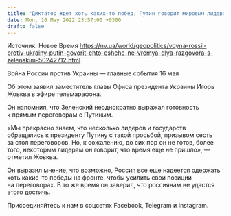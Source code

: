 ```yaml
---
title: "Диктатор ждет хоть каких-то побед. Путин говорит мировым лидерам, что время для разговора с Зеленским еще не пришло — ОП"
date: Mon, 16 May 2022 23:57:00 +0300
draft: false
---
```

Источник: Новое Время https://nv.ua/world/geopolitics/voyna-rossii-protiv-ukrainy-putin-govorit-chto-eshche-ne-vremya-dlya-razgovora-s-zelenskim-50242712.html


Война России против Украины — главные события 16 мая

 Об этом заявил заместитель главы Офиса президента Украины Игорь Жовква в эфире телемарафона.

Он напомнил, что Зеленский неоднократно выражал готовность к прямым переговорам с Путиным.

«Мы прекрасно знаем, что несколько лидеров и государств обращались к президенту Путину с такой просьбой, призывом сесть за стол переговоров. Но, к сожалению, до сих пор он не готов, более того, некоторым лидерам он говорит, что время еще не пришло», — отметил Жовква.

Он выразил мнение, что возможно, Россия все еще надеется одержать хоть какие-то победы на фронте, чтобы усилить свои позиции на переговорах. В то же время он заверил, что россиянам не удастся этого достичь.

Присоединяйтесь к нам в соцсетях Facebook, Telegram и Instagram.

